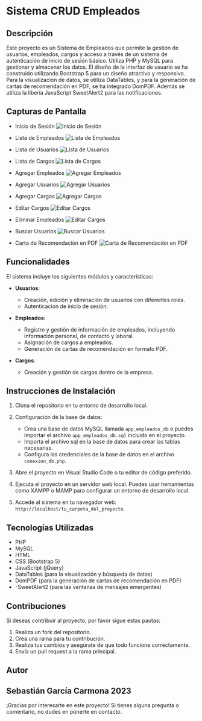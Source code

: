 # Sistema CRUD Empleados

## Descripción
Este proyecto es un Sistema de Empleados que permite la gestión de usuarios, empleados, cargos y acceso a través de un sistema de autenticación de inicio de sesión básico. Utiliza PHP y MySQL para gestionar y almacenar los datos. El diseño de la interfaz de usuario se ha construido utilizando Bootstrap 5 para un diseño atractivo y responsivo. Para la visualización de datos, se utiliza DataTables, y para la generación de cartas de recomendación en PDF, se ha integrado DomPDF. Además se utiliza la libería JavaScript SweetAlert2 para las notificaciones.

## Capturas de Pantalla
- Inicio de Sesión
![Inicio de Sesión](CRUD-empleados-PHP/modulos/img/login.png)

- Lista de Empleados
![Lista de Empleados](modulos/img/empleadosListar.png)

- Lista de Usuarios
![Lista de Usuarios](modulos/img/usuariosListar.png)

- Lista de Cargos
![Lista de Cargos](modulos/img/cargosListar.png)

- Agregar Empleados
![Agregar Empleados](modulos/img/empleadosAgregar.png)

- Agregar Usuarios
![Agregar Usuarios](modulos/img/usuariosAgregar.png)

- Agregar Cargos
![Agregar Cargos](modulos/img/cargosAgregar.png)

- Editar Cargos
![Editar Cargos](modulos/img/cargosEditar.png)

- Eliminar Empleados
![Editar Cargos](modulos/img/empleadosEliminar.png)

- Buscar Usuarios
![Buscar Usuarios](modulos/img/usuariosBuscar.png)

- Carta de Recomendación en PDF
![Carta de Recomendación en PDF](modulos/img/cartaRecomendacion.png)

## Funcionalidades
El sistema incluye los siguientes módulos y características:

- **Usuarios**:
  - Creación, edición y eliminación de usuarios con diferentes roles.
  - Autenticación de inicio de sesión.

- **Empleados**:
  - Registro y gestión de información de empleados, incluyendo información personal, de contacto y laboral.
  - Asignación de cargos a empleados.
  - Generación de cartas de recomendación en formato PDF.

- **Cargos**:
  - Creación y gestión de cargos dentro de la empresa.

## Instrucciones de Instalación
1. Clona el repositorio en tu entorno de desarrollo local.

2. Configuración de la base de datos:
   - Crea una base de datos MySQL llamada `app_empleados_db` o puedes importar el archivo `app_empleados_db.sql` incluido en el proyecto.
   - Importa el archivo sql en la base de datos para crear las tablas necesarias.
   - Configura las credenciales de la base de datos en el archivo `conexion_db.php`.

3. Abre el proyecto en Visual Studio Code o tu editor de código preferido.

4. Ejecuta el proyecto en un servidor web local. Puedes usar herramientas como XAMPP o MAMP para configurar un entorno de desarrollo local.

5. Accede al sistema en tu navegador web: `http://localhost/tu_carpeta_del_proyecto`.

## Tecnologías Utilizadas
- PHP
- MySQL
- HTML
- CSS (Bootstrap 5)
- JavaScript (jQuery)
- DataTables (para la visualización y búsqueda de datos)
- DomPDF (para la generación de cartas de recomendación en PDF)
- -SweetAlert2 (para las ventanas de mensajes emergentes)

## Contribuciones
Si deseas contribuir al proyecto, por favor sigue estas pautas:
1. Realiza un fork del repositorio.
2. Crea una rama para tu contribución.
3. Realiza tus cambios y asegúrate de que todo funcione correctamente.
4. Envía un pull request a la rama principal.


## Autor
Sebastián García Carmona
2023
---

¡Gracias por interesarte en este proyecto! Si tienes alguna pregunta o comentario, no dudes en ponerte en contacto.
